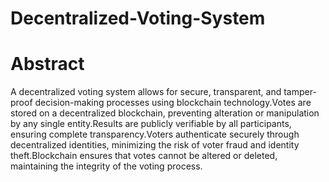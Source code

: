 # Decentralized-Voting-System
# Abstract
A decentralized voting system allows for secure, transparent, and tamper-proof decision-making
processes using blockchain technology.Votes are stored on a decentralized blockchain, preventing
alteration or manipulation by any single entity.Results are publicly verifiable by all participants,
ensuring complete transparency.Voters authenticate securely through decentralized identities,
minimizing the risk of voter fraud and identity theft.Blockchain ensures that votes cannot be altered
or deleted, maintaining the integrity of the voting process.

